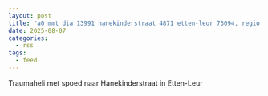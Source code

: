 ```yaml
---
layout: post
title: "a0 mmt dia 13991 hanekinderstraat 4871 etten-leur 73094, regio 20"
date: 2025-08-07
categories: 
  - rss
tags: 
  - feed
---
```


Traumaheli met spoed naar Hanekinderstraat in Etten-Leur
